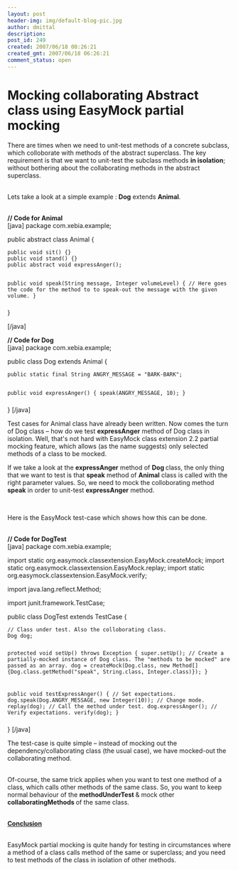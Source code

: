 ```yaml
---
layout: post
header-img: img/default-blog-pic.jpg
author: dmittal
description: 
post_id: 249
created: 2007/06/18 08:26:21
created_gmt: 2007/06/18 06:26:21
comment_status: open
---
```


# Mocking collaborating Abstract class using EasyMock partial mocking

<p><meta content="20070618;8271200" name="CREATED" /><meta content="16010102;0" name="CHANGED" />                      <style type="text/css">     <!--        @page { size: 21cm 29.7cm; margin: 2cm }        P { margin-bottom: 0.21cm }     -->     </style>
<p style="margin-bottom: 0cm">There are times when we need to unit-test methods of a concrete subclass, which colloborate with methods of the abstract superclass. The key requirement is that we want to unit-test the subclass methods <strong>in isolation</strong>; without  bothering about the collaborating methods in the abstract superclass.</p>
<br />
<p style="margin-bottom: 0cm">Lets take a look at a simple example : <strong>Dog</strong> extends <strong>Animal</strong>.</p>
<br />
<p style="margin-bottom: 0cm"></p>
<!--more-->
<p style="margin-bottom: 0cm"><strong>// Code for Animal</strong></p>
[java]
package com.xebia.example;</p>
<p>public abstract class Animal {</p>
<pre><code>public void sit() {}
public void stand() {}
public abstract void expressAnger();

public void speak(String message, Integer volumeLevel) {
    // Here goes the code for the method to to speak-out the message with the given volume.
}
</code></pre>
<p>}</p>
<p>[/java]
<p align="left" style="margin-bottom: 0cm"><strong>// Code for Dog</strong></p>
[java]
package com.xebia.example;</p>
<p>public class Dog extends Animal {</p>
<pre><code>public static final String ANGRY_MESSAGE = "BARK-BARK";

public void expressAnger() {
    speak(ANGRY_MESSAGE, 10);
}
</code></pre>
<p>}
[/java]
<p align="left" style="margin-bottom: 0cm">Test cases for Animal class have already been written. Now comes the turn of Dog class – how do we test <strong>expressAnger</strong> method of Dog class in isolation. Well, that's not hard with EasyMock class extension 2.2 partial mocking feature, which allows (as the name suggests) only selected methods of a class to be mocked.</p>
<p style="margin-bottom: 0cm"></p>
<p style="margin-bottom: 0cm">If we take a look at the <strong>expressAnger</strong> method of <strong>Dog </strong>class, the only thing that we want to test is that  <strong>speak</strong> method of <strong>Animal</strong> class is called with the right parameter values. So, we need to mock the colloborating method <strong>speak</strong> in order to unit-test <strong>expressAnger</strong> method.</p>
<p style="margin-bottom: 0cm"></p>
<br />
<p style="margin-bottom: 0cm">Here is the EasyMock test-case which shows how this can be done.</p>
<br />
<p style="margin-bottom: 0cm"></p>
<p style="margin-bottom: 0cm"><strong>// Code for DogTest</strong></p>
[java]
package com.xebia.example;</p>
<p>import static org.easymock.classextension.EasyMock.createMock;
import static org.easymock.classextension.EasyMock.replay;
import static org.easymock.classextension.EasyMock.verify;</p>
<p>import java.lang.reflect.Method;</p>
<p>import junit.framework.TestCase;</p>
<p>public class DogTest extends TestCase {</p>
<pre><code>// Class under test. Also the colloborating class.
Dog dog;

protected void setUp() throws Exception {
    super.setUp();
    // Create a partially-mocked instance of Dog class. The "methods to be mocked" are passed as an array.
    dog = createMock(Dog.class, new Method[] {Dog.class.getMethod("speak", String.class, Integer.class)});
}

public void testExpressAnger() {
    // Set expectations.
    dog.speak(Dog.ANGRY_MESSAGE, new Integer(10));
    // Change mode.
    replay(dog);
    // Call the method under test.
    dog.expressAnger();
    // Verify expectations.
    verify(dog);
}
</code></pre>
<p>}
[/java]
<p style="margin-bottom: 0cm">The test-case is quite simple – instead of mocking out the dependency/collaborating class (the usual case), we have mocked-out the collaborating method.</p>
<br />
<p style="margin-bottom: 0cm">Of-course, the same trick applies when you want to test one method of a class, which calls other methods of the same class. So, you want to keep normal behaviour of the <strong>methodUnderTest </strong>&amp; mock other <strong>collaboratingMethods </strong>of the same class.</p>
<br />
<p style="margin-bottom: 0cm"><u><strong>Conclusion</strong></u></p>
<br />
<p style="margin-bottom: 0cm">EasyMock partial mocking is quite handy for testing in circumstances where a method of a class calls method of the same or superclass; and you need to test methods of the class in isolation of other methods.</p></p>